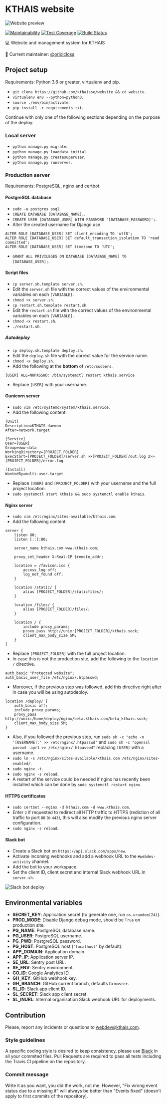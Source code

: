 # KTHAIS website

![Website preview](app/static/img/preview.png)

[![Maintainability](https://api.codeclimate.com/v1/badges/3aa72b7e0ee6977abfd2/maintainability)](https://codeclimate.com/github/kthaisociety/website/maintainability)
[![Test Coverage](https://api.codeclimate.com/v1/badges/3aa72b7e0ee6977abfd2/test_coverage)](https://codeclimate.com/github/kthaisociety/website/test_coverage)
[![Build Status](https://travis-ci.com/kthaisociety/website.svg?branch=master)](https://travis-ci.com/kthais/website)

:computer: Website and management system for KTHAIS

:raising_hand: Current maintainer: [@oriolclosa](https://github.com/oriolclosa)

## Project setup

Requirements: Python 3.6 or greater, virtualenv and pip.

- `git clone https://github.com/kthaisse/website && cd website`.
- `virtualenv env --python=python3`.
- `source ./env/bin/activate`.
- `pip install -r requirements.txt`.

Continue with only one of the following sections depending on the purpose of the deploy.

### Local server

- `python manage.py migrate`.
- `python manage.py loaddata initial`.
- `python manage.py createsuperuser`.
- `python manage.py runserver`.

### Production server

Requirements: PostgreSQL, nginx and certbot.

#### PostgreSQL database

- `sudo -u postgres psql`.
- `CREATE DATABASE [DATABASE_NAME];`.
- `CREATE USER [DATABASE_USER] WITH PASSWORD '[DATABASE_PASSWORD]';`.
- Alter the created username for Django use.
```
ALTER ROLE [DATABASE_USER] SET client_encoding TO 'utf8';
ALTER ROLE [DATABASE_USER] SET default_transaction_isolation TO 'read committed';
ALTER ROLE [DATABASE_USER] SET timezone TO 'UTC';
```
- `GRANT ALL PRIVILEGES ON DATABASE [DATABASE_NAME] TO [DATABASE_USER];`.

#### Script files

- `cp server.sh.template server.sh`.
- Edit the `server.sh` file with the correct values of the environmental variables on each `[VARIABLE]`.
- `chmod +x server.sh`.
- `cp restart.sh.template restart.sh`.
- Edit the `restart.sh` file with the correct values of the environmental variables on each `[VARIABLE]`.
- `chmod +x restart.sh`.
- `./restart.sh`.

##### Autodeploy
- `cp deploy.sh.template deploy.sh`.
- Edit the `deploy.sh` file with the correct value for the service name.
- `chmod +x deploy.sh`.
- Add the following at the **bottom** of `/etc/sudoers`.
```
[USER] ALL=NOPASSWD: /bin/systemctl restart kthais.service
```
- Replace `[USER]` with your username.

#### Gunicorn server

- `sudo vim /etc/systemd/system/kthais.service`.
- Add the following content.
```
[Unit]
Description=KTHAIS daemon
After=network.target

[Service]
User=[USER]
Group=www-data
WorkingDirectory=[PROJECT_FOLDER]
ExecStart=[PROJECT_FOLDER]/server.sh >>[PROJECT_FOLDER]/out.log 2>>[PROJECT_FOLDER]/error.log

[Install]
WantedBy=multi-user.target
```
- Replace `[USER]` and `[PROJECT_FOLDER]` with your username and the full project location.
- `sudo systemctl start kthais && sudo systemctl enable kthais`.

#### Nginx server

- `sudo vim /etc/nginx/sites-available/kthais.com`.
- Add the following content.
```
server {
    listen 80;
    listen [::]:80;

    server_name kthais.com www.kthais.com;
    
    proxy_set_header X-Real-IP $remote_addr;

    location = /favicon.ico {
        access_log off;
        log_not_found off;
    }
    
    location /static/ {
        alias [PROJECT_FOLDER]/staticfiles/;
    }
    
    location /files/ {
        alias [PROJECT_FOLDER]/files/;
    }
    
    location / {
        include proxy_params;
        proxy_pass http://unix:[PROJECT_FOLDER]/kthais.sock;
        client_max_body_size 5M;
    }
}
```
- Replace `[PROJECT_FOLDER]` with the full project location.
- In case this is not the production site, add the following to the `location /` directive.
```
auth_basic "Protected website";
auth_basic_user_file /etc/nginx/.htpasswd;
```
- Moreover, if the previous step was followed, add this directive right after in case you will be using autodeploy.
```
location /deploy/ {
    auth_basic off;
    include proxy_params;
    proxy_pass http://unix:/home/deploy/nginx/beta.kthais.com/beta_kthais.sock;
    client_max_body_size 5M;
}
```
- Also, if you followed the previous step, run `sudo sh -c "echo -n '[USERNAME]:' >> /etc/nginx/.htpasswd"` and `sudo sh -c "openssl passwd -apr1 >> /etc/nginx/.htpasswd"` replacing `[USER]` with a username.
- `sudo ln -s /etc/nginx/sites-available/kthais.com /etc/nginx/sites-enabled/`.
- `sudo nginx -t`.
- `sudo nginx -s reload`.
- A restart of the service could be needed if nginx has recently been installed which can be done by `sudo systemctl restart nginx`.

#### HTTPS certificates

- `sudo certbot --nginx -d kthais.com -d www.kthais.com`.
- Enter `2` if requested to redirect all HTTP traffic to HTTPS (rediction of all traffic to port `80` to `443`), this will also modify the previous nginx server configuration.
- `sudo nginx -s reload`.

#### Slack bot

- Create a Slack bot on `https://api.slack.com/apps/new`.
- Activate incoming webhooks and add a webhook URL to the `#webdev-activity` channel.
- Add the bot to your workspace.
- Set the client ID, client secret and internal Slack webhook URL in `server.sh`.

![Slack bot deploy](app/static/img/slack_deploy.png)

## Environmental variables

- **SECRET_KEY**: Application secret (to generate one, run `os.urandom(24)`).
- **PROD_MODE**: Disable Django debug mode, should be `True` on production site.
- **PG_NAME**: PostgreSQL database name.
- **PG_USER**: PostgreSQL username.
- **PG_PWD**: PostgreSQL password.
- **PG_HOST**: PostgreSQL host (`'localhost'` by default).
- **APP_DOMAIN**: Application domain.
- **APP_IP**: Application server IP.
- **SE_URL**: Sentry post URL.
- **SE_ENV**: Sentry environment.
- **GO_ID**: Google Analytics ID.
- **GH_KEY**: GitHub webhook key.
- **GH_BRANCH**: GitHub current branch, defaults to `master`.
- **SL_ID**: Slack app client ID.
- **SL_SECRET**: Slack app client secret.
- **SL_INURL**: Internal organisation Slack webhook URL for deployments.

## Contribution

Please, report any incidents or questions to webdev@kthais.com.

### Style guidelines

A specific coding style is desired to keep consistency, please use [Black](https://github.com/python/black) in all your commited files. Pull Requests are required to pass all tests including the Travis CI pipeline on the repository.

### Commit message

Write it as you want, you did the work, not me. However, "Fix wrong event status due to a missing if" will always be better than "Events fixed" (doesn't apply to first commits of the repository).
